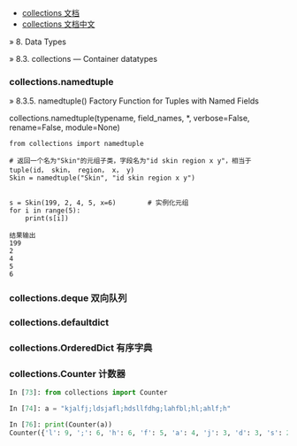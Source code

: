 - [collections 文档](https://docs.python.org/3/library/collections.html)
- [collections 文档中文](https://yiyibooks.cn/xx/python_352/library/collections.html)

» 8. Data Types 

» 8.3. collections — Container datatypes

### collections.namedtuple
» 8.3.5. namedtuple() Factory Function for Tuples with Named Fields

collections.namedtuple(typename, field_names, *, verbose=False, rename=False, module=None)

```
from collections import namedtuple

# 返回一个名为"Skin"的元组子类，字段名为"id skin region x y"，相当于tuple(id， skin， region， x， y)
Skin = namedtuple("Skin", "id skin region x y")


s = Skin(199, 2, 4, 5, x=6)        # 实例化元组
for i in range(5):
    print(s[i])

结果输出
199
2
4
5
6
```
### collections.deque  双向队列
### collections.defaultdict
### collections.OrderedDict  有序字典
### collections.Counter  计数器

```python
In [73]: from collections import Counter

In [74]: a = "kjalfj;ldsjafl;hdsllfdhg;lahfbl;hl;ahlf;h"

In [76]: print(Counter(a))
Counter({'l': 9, ';': 6, 'h': 6, 'f': 5, 'a': 4, 'j': 3, 'd': 3, 's': 2, 'k': 1, 'g': 1, 'b': 1})
```
